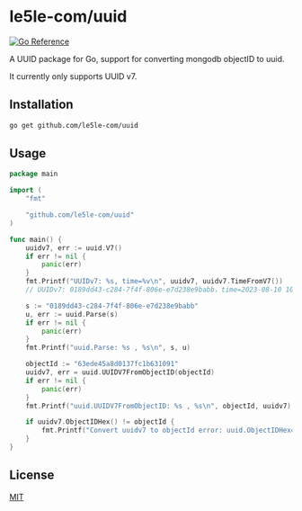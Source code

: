 # le5le-com/uuid

[![Go Reference](https://pkg.go.dev/badge/github.com/le5le-com/uuid.svg)](https://pkg.go.dev/github.com/le5le-com/uuid)

A UUID package for Go, support for converting mongodb objectID to uuid.

It currently only supports UUID v7.

## Installation

```bash
go get github.com/le5le-com/uuid
```

## Usage

```go
package main

import (
	"fmt"

	"github.com/le5le-com/uuid"
)

func main() {
	uuidv7, err := uuid.V7()
	if err != nil {
		panic(err)
	}
	fmt.Printf("UUIDv7: %s, time=%v\n", uuidv7, uuidv7.TimeFromV7())
	// UUIDv7: 0189dd43-c284-7f4f-806e-e7d238e9babb，time=2023-08-10 10:25:52.772 +0800 CST

	s := "0189dd43-c284-7f4f-806e-e7d238e9babb"
	u, err := uuid.Parse(s)
	if err != nil {
		panic(err)
	}
	fmt.Printf("uuid.Parse: %s , %s\n", s, u)

	objectId := "63ede45a8d0137fc1b631091"
	uuidv7, err = uuid.UUIDV7FromObjectID(objectId)
	if err != nil {
		panic(err)
	}
	fmt.Printf("uuid.UUIDV7FromObjectID: %s , %s\n", objectId, uuidv7)

	if uuidv7.ObjectIDHex() != objectId {
		fmt.Printf("Convert uuidv7 to objectId error: uuid.ObjectIDHex=%s, objectId=%s", uuidv7.ObjectIDHex(), objectId)
	}
}

```

## License

[MIT](./LICENSE.md)
